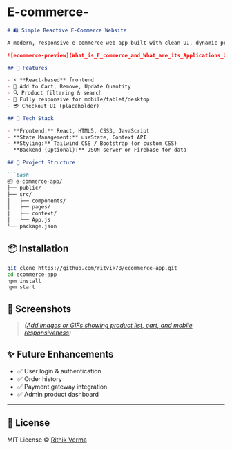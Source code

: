 # E-commerce-
````md
# 🛍️ Simple Reactive E-Commerce Website

A modern, responsive e-commerce web app built with clean UI, dynamic product handling, and a smooth shopping experience.

![ecommerce-preview](What_is_E_commerce_and_What_are_its_Applications_2_d2eb0d4402/demo.gif)

## 🚀 Features

- ⚡ **React-based** frontend
- 🛒 Add to Cart, Remove, Update Quantity
- 🔍 Product filtering & search
- 📱 Fully responsive for mobile/tablet/desktop
- 💳 Checkout UI (placeholder)

## 🧱 Tech Stack

- **Frontend:** React, HTML5, CSS3, JavaScript
- **State Management:** useState, Context API
- **Styling:** Tailwind CSS / Bootstrap (or custom CSS)
- **Backend (Optional):** JSON server or Firebase for data

## 📁 Project Structure

```bash
📦 e-commerce-app/
├── public/
├── src/
│   ├── components/
│   ├── pages/
│   ├── context/
│   └── App.js
└── package.json
````

## 📦 Installation

```bash
git clone https://github.com/ritvik78/ecommerce-app.git
cd ecommerce-app
npm install
npm start
```

## 📸 Screenshots

> *([Add images or GIFs showing product list, cart, and mobile responsiveness](https://webandcrafts.com/_next/image?url=https%3A%2F%2Fadmin.wac.co%2Fuploads%2FWhat_is_E_commerce_and_What_are_its_Applications_2_d2eb0d4402.jpg&w=1080&q=90))*

## ✨ Future Enhancements

* ✅ User login & authentication
* ✅ Order history
* ✅ Payment gateway integration
* ✅ Admin product dashboard

---

## 📄 License

MIT License © [Rithik Verma](https://github.com/ritvik78)

```

